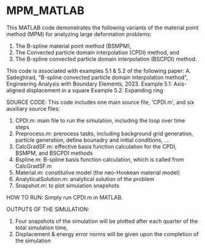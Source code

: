 # MPM_MATLAB

This MATLAB code demonstrates the following variants of the material point method (MPM) for analyzing large deformation problems:
1. The B-spline material point method (BSMPM),
2. The Convected particle domain interpolation (CPDI) method, and
3. The B-spline convected particle domain interpolation (BSCPDI) method.

This code is associated with examples 5.1 & 5.2 of the following paper: 
A. Sadeghirad, "B-spline convected particle domain interpolation method", Engineering Analysis with Boundary Elements, 2023.
Example 5.1: Axis-aligned displacement in a square
Example 5.2: Expanding ring

SOURCE CODE:
This code includes one main source file, 'CPDI.m', and six auxiliary source files:
1. CPDI.m: main file to run the simulation, including the loop over time steps
2. Preprocess.m: prerocess tasks, including background grid generation, particle generation, define bounadry and initial conditions, ...
3. CalcGradSF.m: effective basis function calculation for the CPDI, BSMPM, and BSCPDI methods
4. Bspline.m: B-spline basis function calculation, which is called from CalcGradSF.m
5. Material.m: constitutive model (the neo-Hookean material model)
6. AnalyticalSolution.m: analytical solution of the problem
7. Snapshot.m: to plot simulation snapshots

HOW TO RUN:
Simply run CPDI.m in MATLAB.

OUTPUTS OF THE SIMULATION:
1. Four snapshots of the simulation will be plotted after each quarter of the total simulation time,
2. Displacement & energy error norms will be given upon the completion of the simulation
